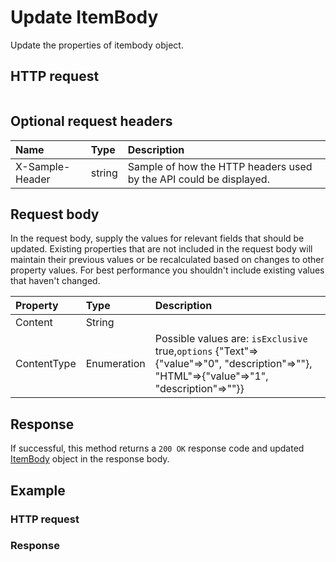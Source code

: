 # Update ItemBody

Update the properties of itembody object.
## HTTP request
```http

```

## Optional request headers
| Name       | Type | Description|
|:-----------|:------|:----------|
| X-Sample-Header  | string  | Sample of how the HTTP headers used by the API could be displayed.|

## Request body
In the request body, supply the values for relevant fields that should be updated. Existing properties that are not included in the request body will maintain their previous values or be recalculated based on changes to other property values. For best performance you shouldn't include existing values that haven't changed.

| Property	   | Type	|Description|
|:---------------|:--------|:----------|
|Content|String||
|ContentType|Enumeration| Possible values are: `isExclusive` true,`options` {"Text"=>{"value"=>"0", "description"=>""}, "HTML"=>{"value"=>"1", "description"=>""}}|

## Response
If successful, this method returns a `200 OK` response code and updated [ItemBody](../resources/itembody.md) object in the response body.
## Example
### HTTP request
### Response
